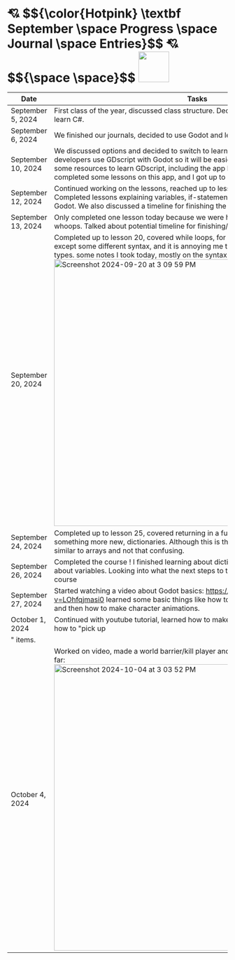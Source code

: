 <h1> 💘 $${\color{Hotpink} \textbf September \space Progress \space Journal \space Entries}$$ 💘 $${\space \space}$$ <img src="https://github.com/user-attachments/assets/0ebeac59-81f3-482b-be75-08a9949d3d3c" width="70" height="70">

| **Date**  | **Tasks** |
| --------- | ------- |
| September 5, 2024   |  First class of the year, discussed class structure. Decided to create a game and to learn C#.       |
| September 6, 2024   |  We finished our journals, decided to use Godot and learn C# through Codecademy. |
| September 10, 2024  |  We discussed options and decided to switch to learning GDscript, because most developers use GDscript with Godot so it will be easier to find tips/tutorials. We found some resources to learn GDscript, including the app learn GDscript from zero. We completed some lessons on this app, and I got up to lesson 6 learning functions.|
| September 12, 2024  | Continued working on the lessons, reached up to lesson 15 explaining 2D vectors. Completed lessons explaining variables, if-statements, and functions specific to Godot. We also discussed a timeline for finishing the course.     |
| September 13, 2024          |  Only completed one lesson today because we were having deep conversations,, whoops. Talked about potential timeline for finishing/class schedule.   |
| September 20, 2024          |  Completed up to lesson 20, covered while loops, for loops, and arrays. Very similar except some different syntax, and it is annoying me that variables don't really have types. some notes I took today, mostly on the syntax differences. <img width="610" alt="Screenshot 2024-09-20 at 3 09 59 PM" src="https://github.com/user-attachments/assets/364cde4c-6c90-4f72-b54e-e1321af521d3">|
| September 24, 2024          |    Completed up to lesson 25, covered returning in a function, more arrays, and something more new, dictionaries. Although this is the first real new concept they are similar to arrays and not that confusing.      |
| September 26, 2024 | Completed the course ! I finished learning about dictionaries and some other details about variables. Looking into what the next steps to take after everyone finishes the course |
| September 27, 2024 | Started watching a video about Godot basics: https://www.youtube.com/watch?v=LOhfqjmasi0 learned some basic things like how to make a new file and upload files, and then how to make character animations. |
| October 1, 2024 | Continued with youtube tutorial, learned how to make a tilemap, some animations, and how to "pick up
" items. |
| October 4, 2024 | Worked on video, made a world barrier/kill player and the enemy. This my progress so far: <img width="655" alt="Screenshot 2024-10-04 at 3 03 52 PM" src="https://github.com/user-attachments/assets/553cbd4d-9672-4abe-9d41-71926a2e1bf7"> |


